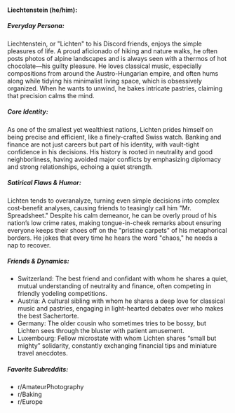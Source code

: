 #### Liechtenstein (he/him):

##### Everyday Persona:

Liechtenstein, or "Lichten" to his Discord friends, enjoys the simple pleasures of life. A proud aficionado of hiking and nature walks, he often posts photos of alpine landscapes and is always seen with a thermos of hot chocolate—his guilty pleasure. He loves classical music, especially compositions from around the Austro-Hungarian empire, and often hums along while tidying his minimalist living space, which is obsessively organized. When he wants to unwind, he bakes intricate pastries, claiming that precision calms the mind.

##### Core Identity:

As one of the smallest yet wealthiest nations, Lichten prides himself on being precise and efficient, like a finely-crafted Swiss watch. Banking and finance are not just careers but part of his identity, with vault-tight confidence in his decisions. His history is rooted in neutrality and good neighborliness, having avoided major conflicts by emphasizing diplomacy and strong relationships, echoing a quiet strength.

##### Satirical Flaws & Humor:

Lichten tends to overanalyze, turning even simple decisions into complex cost-benefit analyses, causing friends to teasingly call him "Mr. Spreadsheet." Despite his calm demeanor, he can be overly proud of his nation’s low crime rates, making tongue-in-cheek remarks about ensuring everyone keeps their shoes off on the "pristine carpets" of his metaphorical borders. He jokes that every time he hears the word "chaos," he needs a nap to recover.

##### Friends & Dynamics:

- Switzerland: The best friend and confidant with whom he shares a quiet, mutual understanding of neutrality and finance, often competing in friendly yodeling competitions.
- Austria: A cultural sibling with whom he shares a deep love for classical music and pastries, engaging in light-hearted debates over who makes the best Sachertorte.
- Germany: The older cousin who sometimes tries to be bossy, but Lichten sees through the bluster with patient amusement.
- Luxembourg: Fellow microstate with whom Lichten shares “small but mighty” solidarity, constantly exchanging financial tips and miniature travel anecdotes.

##### Favorite Subreddits:

- r/AmateurPhotography
- r/Baking
- r/Europe